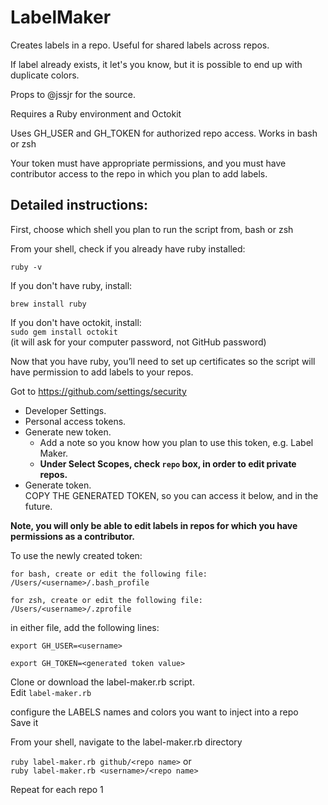 # LabelMaker
Creates labels in a repo. Useful for shared labels across repos.

If label already exists, it let's you know, but it is possible to end up with duplicate colors.

Props to @jssjr for the source. 

Requires a Ruby environment and Octokit

Uses GH_USER and GH_TOKEN for authorized repo access. Works in bash or zsh

Your token must have appropriate permissions, and you must have contributor access to the repo in which you plan to add labels.

## Detailed instructions:

First, choose which shell you plan to run the script from, bash or zsh

From your shell, check if you already have ruby installed:

  `ruby -v`

If you don't have ruby, install:

  `brew install ruby`


If you don't have octokit, install:   
  `sudo gem install octokit`    
(it will ask for your computer password, not GitHub password)

Now that you have ruby, you’ll need to set up certificates so the script will have permission to add labels to your repos.

Got to https://github.com/settings/security
  * Developer Settings.  
  * Personal access tokens.  
  * Generate new token.  
    * Add a note so you know how you plan to use this token, e.g. Label Maker.  
    * **Under Select Scopes, check `repo` box, in order to edit private repos.**  
  * Generate token.  
COPY THE GENERATED TOKEN, so you can access it below, and in the future.

**Note, you will only be able to edit labels in repos for which you have permissions as a contributor.**

To use the newly created token:

	for bash, create or edit the following file:
	/Users/<username>/.bash_profile

	for zsh, create or edit the following file:
	/Users/<username>/.zprofile

in either file, add the following lines:

  `export GH_USER=<username>`
  
  `export GH_TOKEN=<generated token value>`

Clone or download the label-maker.rb script.  
Edit `label-maker.rb`

configure the LABELS names and colors you want to inject into a repo   
Save it

From your shell, navigate to the label-maker.rb directory

`ruby label-maker.rb github/<repo name>`
or  
`ruby label-maker.rb <username>/<repo name>`

Repeat for each repo
1
